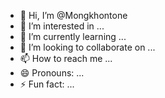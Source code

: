 - 👋 Hi, I’m @Mongkhontone
- 👀 I’m interested in ...
- 🌱 I’m currently learning ...
- 💞️ I’m looking to collaborate on ...
- 📫 How to reach me ...
- 😄 Pronouns: ...
- ⚡ Fun fact: ...

<!---
Mongkhontone/Mongkhontone is a ✨ special ✨ repository because its `README.md` (this file) appears on your GitHub profile.
You can click the Preview link to take a look at your changes.
--->
